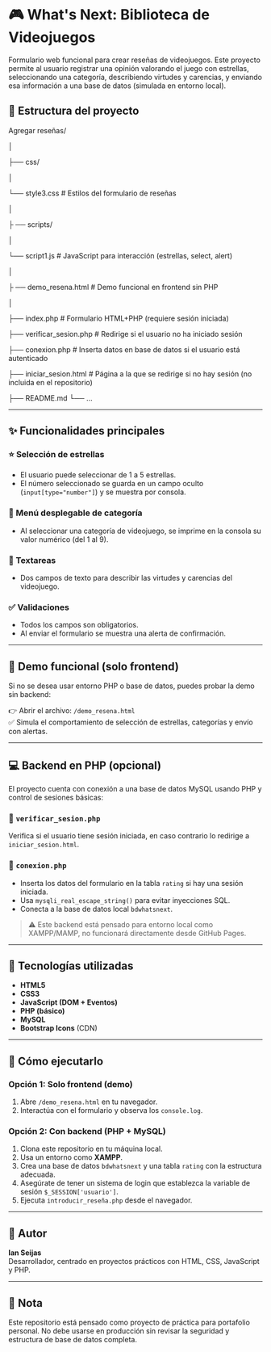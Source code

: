 # 🎮 What's Next: Biblioteca de Videojuegos

Formulario web funcional para crear reseñas de videojuegos. Este proyecto permite al usuario registrar una opinión valorando el juego con estrellas, seleccionando una categoría, describiendo virtudes y carencias, y enviando esa información a una base de datos (simulada en entorno local).

## 📁 Estructura del proyecto

Agregar reseñas/

│

├── css/

│

└── style3.css # Estilos del formulario de reseñas

│

├
── scripts/

│

└── script1.js # JavaScript para interacción (estrellas, select, alert)

│

├
── demo_resena.html # Demo funcional en frontend sin PHP

│

├── index.php # Formulario HTML+PHP (requiere sesión iniciada)

├── verificar_sesion.php # Redirige si el usuario no ha iniciado sesión

├── conexion.php # Inserta datos en base de datos si el usuario está autenticado

├── iniciar_sesion.html # Página a la que se redirige si no hay sesión (no incluida en el repositorio)

├── README.md
└── …


---

## ✨ Funcionalidades principales

### ⭐ Selección de estrellas
- El usuario puede seleccionar de 1 a 5 estrellas.
- El número seleccionado se guarda en un campo oculto (`input[type="number"]`) y se muestra por consola.

### 📂 Menú desplegable de categoría
- Al seleccionar una categoría de videojuego, se imprime en la consola su valor numérico (del 1 al 9).

### 🧾 Textareas
- Dos campos de texto para describir las virtudes y carencias del videojuego.

### ✅ Validaciones
- Todos los campos son obligatorios.
- Al enviar el formulario se muestra una alerta de confirmación.

---

## 🧪 Demo funcional (solo frontend)

Si no se desea usar entorno PHP o base de datos, puedes probar la demo sin backend:

👉 Abrir el archivo: `/demo_resena.html`  
✅ Simula el comportamiento de selección de estrellas, categorías y envío con alertas.

---

## 💻 Backend en PHP (opcional)

El proyecto cuenta con conexión a una base de datos MySQL usando PHP y control de sesiones básicas:

### 🔐 `verificar_sesion.php`
Verifica si el usuario tiene sesión iniciada, en caso contrario lo redirige a `iniciar_sesion.html`.

### 💾 `conexion.php`
- Inserta los datos del formulario en la tabla `rating` si hay una sesión iniciada.
- Usa `mysqli_real_escape_string()` para evitar inyecciones SQL.
- Conecta a la base de datos local `bdwhatsnext`.

> ⚠️ Este backend está pensado para entorno local como XAMPP/MAMP, no funcionará directamente desde GitHub Pages.

---

## 🧠 Tecnologías utilizadas

- **HTML5**
- **CSS3**
- **JavaScript (DOM + Eventos)**
- **PHP (básico)**
- **MySQL**
- **Bootstrap Icons** (CDN)

---

## 🚀 Cómo ejecutarlo

### Opción 1: Solo frontend (demo)
1. Abre `/demo_resena.html` en tu navegador.
2. Interactúa con el formulario y observa los `console.log`.

### Opción 2: Con backend (PHP + MySQL)
1. Clona este repositorio en tu máquina local.
2. Usa un entorno como **XAMPP**.
3. Crea una base de datos `bdwhatsnext` y una tabla `rating` con la estructura adecuada.
4. Asegúrate de tener un sistema de login que establezca la variable de sesión `$_SESSION['usuario']`.
5. Ejecuta `introducir_reseña.php` desde el navegador.

---

## 📩 Autor

**Ian Seijas**  
Desarrollador, centrado en proyectos prácticos con HTML, CSS, JavaScript y PHP.

---

## 📌 Nota

Este repositorio está pensado como proyecto de práctica para portafolio personal. No debe usarse en producción sin revisar la seguridad y estructura de base de datos completa.

